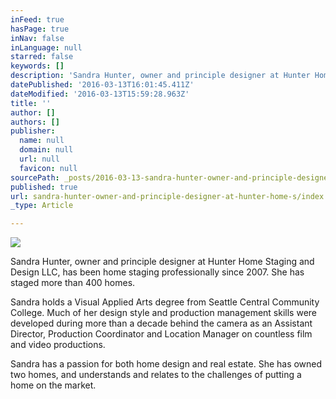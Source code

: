 ```yaml
---
inFeed: true
hasPage: true
inNav: false
inLanguage: null
starred: false
keywords: []
description: 'Sandra Hunter, owner and principle designer at Hunter Home Staging and Design LLC, has been home staging professionally since 2007. She has staged more than 400 homes.'
datePublished: '2016-03-13T16:01:45.411Z'
dateModified: '2016-03-13T15:59:28.963Z'
title: ''
author: []
authors: []
publisher:
  name: null
  domain: null
  url: null
  favicon: null
sourcePath: _posts/2016-03-13-sandra-hunter-owner-and-principle-designer-at-hunter-home-s.md
published: true
url: sandra-hunter-owner-and-principle-designer-at-hunter-home-s/index.html
_type: Article

---
```

![](https://the-grid-user-content.s3-us-west-2.amazonaws.com/02695b30-b2f3-47d5-b558-1348def8b813.jpg)

Sandra Hunter, owner and principle designer at Hunter Home Staging and Design LLC, has been home staging professionally since 2007\. She has staged more than 400 homes.

Sandra holds a Visual Applied Arts degree from Seattle Central Community College. Much of her design style and production management skills were developed during more than a decade behind the camera as an Assistant Director, Production Coordinator and Location Manager on countless film and video productions.

Sandra has a passion for both home design and real estate. She has owned two homes, and understands and relates to the challenges of putting a home on the market.